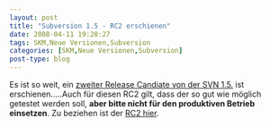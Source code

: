 ```yaml
---
layout: post
title: "Subversion 1.5 - RC2 erschienen"
date: 2008-04-11 19:20:27
tags: SKM,Neue Versionen,Subversion
categories: [SKM,Neue Versionen,Subversion]
post-type: blog
---
```

Es ist so weit, ein [zweiter Release Candiate von der SVN 1.5.](http://subversion.tigris.org/servlets/ReadMsg?list=dev&msgNo=137167 "zweiter Release Candiate von der SVN 1.5.") 
ist erschienen.....Auch für diesen RC2 gilt, dass der so gut wie möglich getestet werden soll, **aber bitte nicht für den produktiven Betrieb einsetzen**.
Zu beziehen ist der [RC2 hier](http://orac.ece.utexas.edu/pub/svn/1.5.0-rc2/ "RC2 hier").
